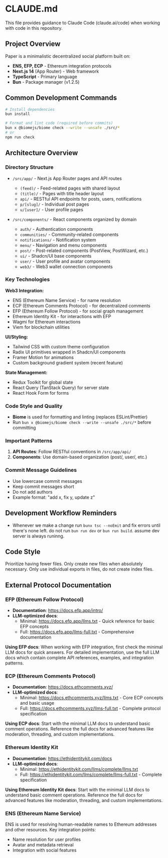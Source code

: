 # CLAUDE.md

This file provides guidance to Claude Code (claude.ai/code) when working with code in this repository.

## Project Overview

Paper is a minimalistic decentralized social platform built on:
- **ENS, EFP, ECP** - Ethereum integration protocols
- **Next.js 14** (App Router) - Web framework
- **TypeScript** - Primary language
- **Bun** - Package manager (v1.2.5)

## Common Development Commands

```bash
# Install dependencies
bun install

# Format and lint code (required before commits)
bun x @biomejs/biome check --write --unsafe ./src/*
# or
npm run check
```

## Architecture Overview

### Directory Structure
- `/src/app/` - Next.js App Router pages and API routes
  - `(feed)/` - Feed-related pages with shared layout
  - `(title)/` - Pages with title header layout
  - `api/` - RESTful API endpoints for posts, users, notifications
  - `p/[slug]/` - Individual post pages
  - `u/[user]/` - User profile pages

- `/src/components/` - React components organized by domain
  - `auth/` - Authentication components
  - `communities/` - Community-related components
  - `notifications/` - Notification system
  - `menu/` - Navigation and menu components
  - `post/` - Post-related components (PostView, PostWizard, etc.)
  - `ui/` - Shadcn/UI base components
  - `user/` - User profile and avatar components
  - `web3/` - Web3 wallet connection components

### Key Technologies

**Web3 Integration:**
- ENS (Ethereum Name Service) - for name resolution
- ECP (Ethereum Comments Protocol) - for decentralized comments
- EFP (Ethereum Follow Protocol) - for social graph management
- Ethereum Identity Kit - for interactions with EFP
- Wagmi for Ethereum interactions
- Viem for blockchain utilities

**UI/Styling:**
- Tailwind CSS with custom theme configuration
- Radix UI primitives wrapped in Shadcn/UI components
- Framer Motion for animations
- Custom background gradient system (recent feature)

**State Management:**
- Redux Toolkit for global state
- React Query (TanStack Query) for server state
- React Hook Form for forms

### Code Style and Quality

- **Biome** is used for formatting and linting (replaces ESLint/Prettier)
- Run `bun x @biomejs/biome check --write --unsafe ./src/*` before committing

### Important Patterns

1. **API Routes**: Follow RESTful conventions in `/src/app/api/`
2. **Components**: Use domain-based organization (post/, user/, etc.)

### Commit Message Guidelines
- Use lowercase commit messages
- Keep commit messages short
- Do not add authors
- Example format: "add x, fix y, update z"

## Development Workflow Reminders
- Whenever we make a change run `bunx tsc --noEmit` and fix errors until there's none left. do not run `bun run dev` or `bun run build`. assume dev server is always runinng.

## Code Style
Prioritize having fewer files. Only create new files when absolutely necessary. Only use individual exports in files, do not create index files.

## External Protocol Documentation

### EFP (Ethereum Follow Protocol)
- **Documentation**: https://docs.efp.app/intro/
- **LLM-optimized docs**:
  - Minimal: https://docs.efp.app/llms.txt - Quick reference for basic EFP concepts
  - Full: https://docs.efp.app/llms-full.txt - Comprehensive documentation
  
**Using EFP docs**: When working with EFP integration, first check the minimal LLM docs for quick answers. For detailed implementation, use the full LLM docs which contain complete API references, examples, and integration patterns.

### ECP (Ethereum Comments Protocol)
- **Documentation**: https://docs.ethcomments.xyz/
- **LLM-optimized docs**:
  - Minimal: https://docs.ethcomments.xyz/llms.txt - Core ECP concepts and basic usage
  - Full: https://docs.ethcomments.xyz/llms-full.txt - Complete protocol specification
  
**Using ECP docs**: Start with the minimal LLM docs to understand basic comment operations. Reference the full docs for advanced features like moderation, threading, and custom implementations.

### Ethereum Identity Kit
- **Documentation**: https://ethidentitykit.com/docs
- **LLM-optimized docs**:
  - Minimal: https://ethidentitykit.com/llms/complete/llms.txt 
  - Full: https://ethidentitykit.com/llms/complete/llms-full.txt - Complete specification

**Using Ethereum Identity Kit docs**: Start with the minimal LLM docs to understand basic comment operations. Reference the full docs for advanced features like moderation, threading, and custom implementations.

### ENS (Ethereum Name Service)
ENS is used for resolving human-readable names to Ethereum addresses and other resources. Key integration points:
- Name resolution for user profiles
- Avatar and metadata retrieval
- Integration with social features